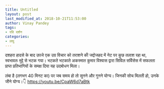 ```yaml
---
title: Untitled
layout: post
last_modified_at: 2018-10-21T11:53:00
author: Vinay Pandey
tags:
- रवि दर्शन
categories:
- लघु
---
```

दशहरा हादसे के बाद उपजे एक उग्र विचार को तराशने की जद्दोजहद में नेट पर कुछ तलाश रहा था, स्वभावतः मुद्दे से भटक गया। भटकते भटकाते अकस्मात कुमार विश्वास द्वारा सिविल सर्विसेस में सफलता प्राप्त प्रतिभागियों के समक्ष दिया यह उदबोधन मिला।

लंबा है (लगभग 40 मिनट का) पर जब समय हो तो सुनने और गुनने योग्य। 
जिनकी सोच मिलती हो, उनके जीने योग्य।👇
https://youtu.be/CpaW6d7aBtk


